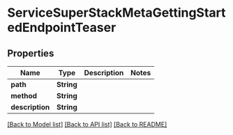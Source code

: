 # ServiceSuperStackMetaGettingStartedEndpointTeaser

## Properties

Name | Type | Description | Notes
------------ | ------------- | ------------- | -------------
**path** | **String** |  | 
**method** | **String** |  | 
**description** | **String** |  | 

[[Back to Model list]](../README.md#documentation-for-models) [[Back to API list]](../README.md#documentation-for-api-endpoints) [[Back to README]](../README.md)


